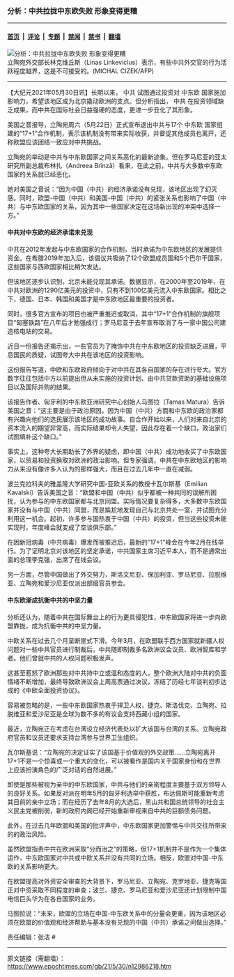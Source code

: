 ### 分析：中共拉拢中东欧失败 形象变得更糟

---

#### [首页](../../../..?n12986218) &nbsp;|&nbsp; [评论](../../../../../epoch-comment?n12986218) &nbsp;|&nbsp; [专题](../../../../../epoch-special?n12986218) &nbsp;|&nbsp; [禁闻](../../../../../epoch-news?n12986218) &nbsp;|&nbsp; [禁书](../../../../../books?n12986218) &nbsp;|&nbsp; [翻墙](https://github.com/gfw-breaker/nogfw/blob/master/README.md?n12986218)


<div><img alt="分析：中共拉拢中东欧失败 形象变得更糟" class="attachment-djy_600_400 size-djy_600_400 wp-post-image" src="https://i.epochtimes.com/assets/uploads/2019/09/000_DV1915706-600x400.jpg"/>
<div class="caption">
 立陶宛外交部长林克维丘斯（Linas Linkevicius）表示，有些中共外交官的行为活跃程度越界，这是不可接受的。(MICHAL CIZEK/AFP)
</div></div><hr/><div class="post_content" id="artbody" itemprop="articleBody">
 <!-- article content begin -->
 <p>
  【大纪元2021年05月30日讯】长期以来，
  <ok href="https://www.epochtimes.com/gb/tag/%E4%B8%AD%E5%85%B1.html">
   中共
  </ok>
  试图通过投资对
  <ok href="https://www.epochtimes.com/gb/tag/%E4%B8%AD%E4%B8%9C%E6%AC%A7.html">
   中东欧
  </ok>
  国家施加影响力，希望该地区成为北京撬动欧洲的支点。但分析指出，
  <ok href="https://www.epochtimes.com/gb/tag/%E4%B8%AD%E5%85%B1.html">
   中共
  </ok>
  在投资领域缺乏成果，而中共在国际社会日益强硬的态度，更进一步丑化了其形象。
 </p>
 <p>
  美国之音报导，立陶宛周六（5月22日）正式宣布退出中共与17个
  <ok href="https://www.epochtimes.com/gb/tag/%E4%B8%AD%E4%B8%9C%E6%AC%A7.html">
   中东欧
  </ok>
  国家组建的“17+1”合作机制，表示该机制没有带来实际收获，并督促其他成员也离开，还称欧盟应该团结一致应对中共挑战。
 </p>
 <p>
  立陶宛的举动是中共与中东欧国家之间关系恶化的最新迹象。但在罗马尼亚的亚太研究所副总裁布林扎（Andreea Brînză）看来，在此之前，中共与大多数中东欧国家的关系就已经恶化。
 </p>
 <p>
  她对美国之音说：“因为中国（中共）的经济承诺没有兑现，该地区出现了幻灭感。同时，欧盟-中国（中共）和美国-中国（中共）的紧张关系也影响了中国（中共）与中东欧国家的关系，因为其中一些国家决定在这场新出现的冲突中选择一方。”
 </p>
 <h4>
  中共对中东欧的经济承诺未兑现
 </h4>
 <p>
  中共在2012年发起与中东欧国家的合作机制，当时承诺为中东欧地区的发展提供资金。在希腊2019年加入后，该倡议共吸纳了12个欧盟成员国和5个巴尔干国家，这些国家与西欧国家相比稍欠发达。
 </p>
 <p>
  但该地区逐步认识到，北京未能兑现其承诺。数据显示，在2000年至2019年，在中共对欧洲的1290亿美元的投资中，只有不到100亿美元流入中东欧国家。相比之下，德国、日本、韩国和美国才是中东欧地区最重要的投资者。
 </p>
 <p>
  同时，很多官方宣布的项目也被严重推迟或取消，其中“17+1”合作机制的旗舰项目“匈塞铁路”在八年后才勉强成行；罗马尼亚于去年宣布取消了与一家中国公司建造核电站的交易。
 </p>
 <p>
  近日一份报告还揭示出，一些官员为了掩饰中共在中东欧地区的投资缺乏进展，平息国民的质疑，试图夸大中共在该地区的投资影响。
 </p>
 <p>
  这份报告写道，中欧和东欧政府倾向于对中共在其各自国家的存在进行夸大。官方数字往往包括中方以前提出但从未实施的投资计划、由中共贷款资助的基础设施项目以及国际并购的结果。
 </p>
 <p>
  该报告作者、匈牙利的中东欧亚洲研究中心创始人马图拉（Tamas Matura）告诉美国之音：“这主要是由于政治原因，因为中国（中共）方面和中东欧的政治家都有兴趣向他们的选民展示该地区的成功故事。自合作开始以来，人们对来自北京的资本流入的期望非常高，而实际结果却令人失望，因此存在着一个缺口，政治家们试图填补这个缺口。”
 </p>
 <p>
  事实上，这种夸大长期助长了外界的疑虑，即中国（中共）成功地收买了中东欧国家，以贸易和投资换取对欧洲的政治影响。但专家强调，中共在中东欧地区的影响力从来没有像许多人认为的那样强大，而且在过去几年中一直在减弱。
 </p>
 <p>
  波兰克拉科夫的雅盖隆大学研究中国-亚欧关系的教授卡瓦尔斯基（Emilian Kavalski）告诉美国之音：“欧盟和中国（中共）似乎都被一种共同的误解所困扰，认为参与的中东欧国家都与北京同盟。实际情况要复杂得多，大多数中东欧国家并没有与中国（中共）同盟，而是尴尬地发现自己与北京共处一室，并试图充分利用这一机会。起初，许多参与国热衷于中国（中共）的投资，但当这些投资未能实现时，年度峰会就变成了空谈俱乐部。”
 </p>
 <p>
  在因新冠病毒（中共病毒）爆发而被推迟后，最新的“17+1”峰会在今年2月在线举行。为了证明北京对该地区的坚定承诺，中共国家主席习近平本人，而不是通常出面的总理李克强，出席了在线会议。
 </p>
 <p>
  另一方面，尽管中国做出了外交努力，斯洛文尼亚、保加利亚、罗马尼亚、拉脱维亚、立陶宛和爱沙尼亚仅派出部级官员参会。
 </p>
 <h4>
  中东欧渐成抗衡中共的中坚力量
 </h4>
 <p>
  分析还认为，随着中共在国际舞台上的行为更具侵犯性，中东欧国家将进一步向欧盟靠拢，成为抗衡中共的中坚力量。
 </p>
 <p>
  中欧关系在过去几个月呈断崖式下滑。今年3月，在欧盟联手西方国家就新疆人权问题对一些中共官员进行制裁后，中共随即制裁多名欧洲议会议员、欧洲智库和学者。他们曾就中共的人权问题积极发声。
 </p>
 <p>
  这甚至惹怒了欧洲那些对中共持中立或温和态度的人，整个欧洲大陆对中共的负面情绪不断增加，最终导致欧洲议会上周高票通过决议，冻结了历经七年谈判初步达成的《中欧全面投资协议》。
 </p>
 <p>
  容易被忽略的是，一些中东欧国家热衷于捍卫人权，捷克、斯洛伐克、立陶宛、拉脱维亚和爱沙尼亚是全球为数不多的有议会支持西藏小组的国家。
 </p>
 <p>
  最近，立陶宛正在考虑在台湾设立经济代表处以扩大该国与台湾的关系。立陶宛政府官员和议员还要求支持台湾参与世界卫生组织。
 </p>
 <p>
  瓦尔斯基说：“立陶宛的决定证实了该国基于价值观的外交政策……立陶宛离开17+1不是一个惊喜或一个重大的变化，可以被看作是国内关于国家身份和在世界上应该扮演角色的广泛对话的自然进展。”
 </p>
 <p>
  即使是那些被视为亲中的中东欧国家，中共与他们的亲密程度主要基于双方领导人的良好关系。如果反对派在明年5月的匈牙利选举中获胜，布达佩斯可能重新考虑其目前的亲中立场；而在经历了去年8月的大选后，黑山共和国总统领导的社会主义民主党被削弱，新的政府内阁已经开始重新审视来自中共的巨额债务问题。
 </p>
 <p>
  此外，在过去几年欧盟和美国的批评声中，中东欧国家更加警惕与中共交往所带来的的政治风险。
 </p>
 <p>
  虽然欧盟指责中共在欧洲采取“分而治之”的策略，但17+1机制并不是作为一个集体运作，中东欧国家对中共或中欧关系并没有共同的立场。相反，欧盟对中国-中东欧的关系影响更大。
 </p>
 <p>
  在欧盟提高对外资安全审查的大背景下，罗马尼亚、立陶宛、克罗地亚、捷克等国正对中资采取不同程度的审查；波兰、捷克、罗马尼亚和爱沙尼亚还计划限制中国电信巨头华为在各自国家的业务。
 </p>
 <p>
  马图拉说：“未来，欧盟的立场在中国-中东欧关系中的分量会更重，因为该地区必须在欧盟的价值观和经济帮助与基本没有兑现的中国（中共）承诺之间做出选择。”
 </p>
 <p>
  责任编辑：张洁 #
 </p>
 <!-- article content end -->
 <div id="below_article_ad">
 </div>
</div>


---

原文链接（需翻墙）：https://www.epochtimes.com/gb/21/5/30/n12986218.htm